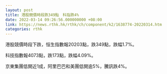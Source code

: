 ```yaml
---
layout: post
title: 港股競價時段跌349點　科指跌4%
date: 2022-03-14 09:26:56.000000000 +08:00
link: https://news.rthk.hk/rthk/ch/component/k2/1638774-20220314.htm
categories: rthk
---
```


港股競價時段下跌，恒生指數報20203點，跌349點，跌幅1.7%。

科技指數報4073點，跌173點，跌幅4.09%。

京東集團低開近1成，阿里巴巴和美團低開逾5%，騰訊跌4%。
